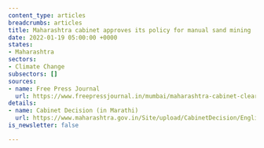 ```yaml
---
content_type: articles
breadcrumbs: articles
title: Maharashtra cabinet approves its policy for manual sand mining
date: 2022-01-19 05:00:00 +0000
states:
- Maharashtra
sectors:
- Climate Change
subsectors: []
sources:
- name: Free Press Journal
  url: https://www.freepressjournal.in/mumbai/maharashtra-cabinet-clears-new-manual-sand-mining-policy
details:
- name: Cabinet Decision (in Marathi)
  url: https://www.maharashtra.gov.in/Site/upload/CabinetDecision/English/20-01-2022%20Cabinet%20Decision%20(Meeting%20No.97).pdf
is_newsletter: false

---
```

